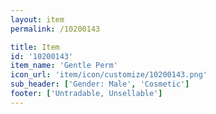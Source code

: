 ```yaml
---
layout: item
permalink: /10200143

title: Item
id: '10200143'
item_name: 'Gentle Perm'
icon_url: 'item/icon/customize/10200143.png'
sub_header: ['Gender: Male', 'Cosmetic']
footer: ['Untradable, Unsellable']
---
```

